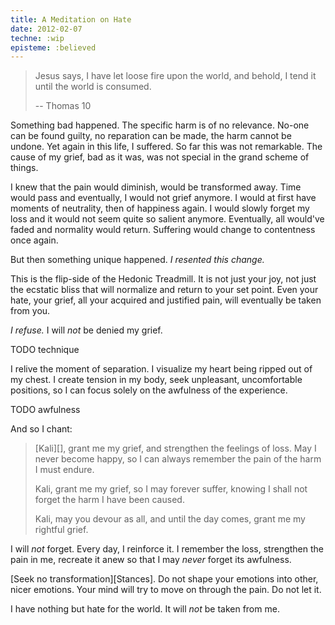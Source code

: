 ```yaml
---
title: A Meditation on Hate
date: 2012-02-07
techne: :wip
episteme: :believed
---
```


> Jesus says, I have let loose fire upon the world, and behold, I tend it until the world is consumed.
>
> -- Thomas 10


Something bad happened. The specific harm is of no relevance. No-one can be found guilty, no reparation can be made, the harm cannot be undone. Yet again in this life, I suffered. So far this was not remarkable. The cause of my grief, bad as it was, was not special in the grand scheme of things.

I knew that the pain would diminish, would be transformed away. Time would pass and eventually, I would not grief anymore. I would at first have moments of neutrality, then of happiness again. I would slowly forget my loss and it would not seem quite so salient anymore. Eventually, all would've faded and normality would return. Suffering would change to contentness once again.

But then something unique happened. *I resented this change.*

This is the flip-side of the Hedonic Treadmill. It is not just your joy, not just the ecstatic bliss that will normalize and return to your set point. Even your hate, your grief, all your acquired and justified pain, will eventually be taken from you.

*I refuse.* I will *not* be denied my grief.

TODO technique

I relive the moment of separation. I visualize my heart being ripped out of my chest. I create tension in my body, seek unpleasant, uncomfortable positions, so I can focus solely on the awfulness of the experience.

TODO awfulness

And so I chant:

> [Kali][], grant me my grief,
> and strengthen the feelings of loss.
> May I never become happy,
> so I can always remember the pain of the harm I must endure.
>
> Kali, grant me my grief,
> so I may forever suffer,
> knowing I shall not forget the harm I have been caused.
>
> Kali, may you devour as all,
> and until the day comes,
> grant me my rightful grief.

I will *not* forget. Every day, I reinforce it. I remember the loss, strengthen the pain in me, recreate it anew so that I may *never* forget its awfulness.

[Seek no transformation][Stances]. Do not shape your emotions into other, nicer emotions. Your mind will try to move on through the pain. Do not let it. 

I have nothing but hate for the world. It will *not* be taken from me.
